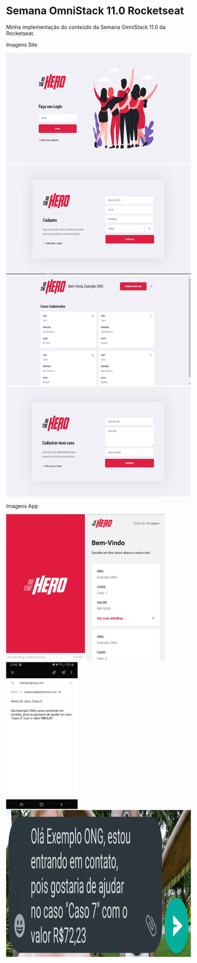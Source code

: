 # Semana OmniStack 11.0 Rocketseat
Minha implementação do conteúdo da Semana OmniStack 11.0 da Rocketseat.

Imagens Site

<img src="./assets/HomeSite.JPG" height="300" alt="Home Site"/>
<img src="./assets/CadastroONG.JPG" height="300" alt="Cadastro ONG"/>
<img src="./assets/HomeONG.JPG" height="300" alt="Home ONG"/>
<img src="./assets/CadastroCaso.JPG" height="300" alt="Cadastro Caso"/>

Imagens App

<img src="./assets/SplashScreenApp.jpeg" height="400" alt="Splash Screen App"/>
<img src="./assets/HomeApp.jpeg" height="400" alt="Home App"/>
<img src="./assets/EmailApp.jpeg" height="400" alt="Email App"/>
<img src="./assets/WhatappApp.jpeg" height="400" alt="Whatapp App"/>
